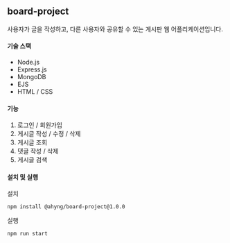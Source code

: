 ## board-project
사용자가 글을 작성하고, 다른 사용자와 공유할 수 있는 게시판 웹 어플리케이션입니다.

#### 기술 스택
+ Node.js
+ Express.js
+ MongoDB
+ EJS
+ HTML / CSS

#### 기능
1. 로그인 / 회원가입
2. 게시글 작성 / 수정 / 삭제
3. 게시글 조회
4. 댓글 작성 / 삭제
5. 게시글 검색

#### 설치 및 실행
설치

``` npm install @ahyng/board-project@1.0.0 ```

실행

``` npm run start ```
